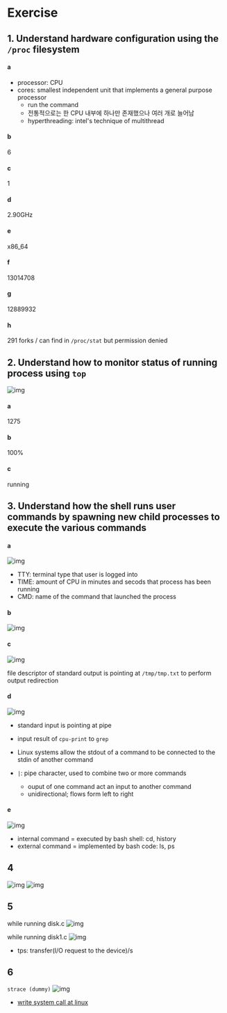 # Exercise

## 1. Understand hardware configuration using the `/proc` filesystem

#### a

- processor: CPU
- cores: smallest independent unit that implements a general purpose processor
	- run the command
	- 전통적으로는 한 CPU 내부에 하나만 존재했으나 여러 개로 늘어남
	- hyperthreading: intel's technique of multithread

#### b

6

#### c

1

#### d

2.90GHz

#### e

x86_64

#### f

13014708

#### g

12889932

#### h

291 forks / can find in `/proc/stat` but permission denied

## 2. Understand how to monitor status of running process using `top`

![img](q2.png)

#### a

1275

#### b

100%

#### c

running

## 3. Understand how the shell runs user commands by spawning new child processes to execute the various commands

#### a

![img](q3.png)

- TTY: terminal type that user is logged into
- TIME: amount of CPU in minutes and secods that process has been running
- CMD: name of the command that launched the process

#### b

![img](q3-2.png)

#### c

![img](q3-3.png)

file descriptor of standard output is pointing at `/tmp/tmp.txt` to perform output redirection

#### d

![img](q3-4.png)

- standard input is pointing at pipe
- input result of `cpu-print` to `grep`

- Linux systems allow the stdout of a command to be connected to the stdin of another command
- `|`: pipe character, used to combine two or more commands
	- ouput of one command act an input to another command
	- unidirectional; flows form left to right

#### e

![img](q3-5.png)

- internal command = executed by bash shell: cd, history
- external command = implemented by bash code: ls, ps

## 4

![img](q4.png)
![img](q4-2.png)

## 5

while running disk.c
![img](q5-1.png)

while running disk1.c
![img](q5-2.png)

- tps: transfer(I/O request to the device)/s

## 6

`strace (dummy)`
![img](q6.png)

- [write system call at linux](https://man7.org/linux/man-pages/man2/write.2.html)